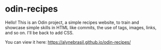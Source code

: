 # odin-recipes
Hello! This is an Odin project, a simple recipes website, to train and showcase simple skills in HTML like commits, the use of tags, images, links, and so on.
I'll be back to add CSS.

You can view it here: https://alynebrasil.github.io/odin-recipes/
